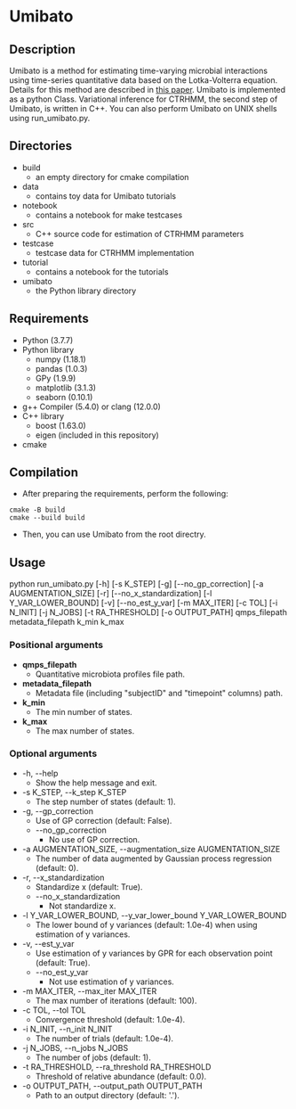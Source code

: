 # Umibato
## Description
Umibato is a method for estimating time-varying microbial interactions using time-series quantitative data based on the Lotka-Volterra equation.
Details for this method are described in [this paper](https://www.biorxiv.org/content/10.1101/2021.01.28.428580v2).
Umibato is implemented as a python Class.
Variational inference for CTRHMM, the second step of Umibato, is written in C++.
You can also perform Umibato on UNIX shells using run_umibato.py.
## Directories
- build
    - an empty directory for cmake compilation
- data
    - contains toy data for Umibato tutorials
- notebook
    - contains a notebook for make testcases
- src
    - C++ source code for estimation of CTRHMM parameters
- testcase
    - testcase data for CTRHMM implementation
- tutorial
    - contains a notebook for the tutorials
- umibato
    - the Python library directory
## Requirements
- Python (3.7.7)
- Python library
    - numpy (1.18.1)
    - pandas (1.0.3)
    - GPy (1.9.9)
    - matplotlib (3.1.3)
    - seaborn (0.10.1)
- g++ Compiler (5.4.0) or clang (12.0.0)
- C++ library
    - boost (1.63.0)
    - eigen (included in this repository)
- cmake
## Compilation
- After preparing the requirements, perform the following:
```
cmake -B build
cmake --build build
```
- Then, you can use Umibato from the root directry.
## Usage 
python run_umibato.py
[-h] [-s K_STEP] [-g] [--no_gp_correction]
[-a AUGMENTATION_SIZE] [-r] [--no_x_standardization]
[-l Y_VAR_LOWER_BOUND] [-v] [--no_est_y_var]
[-m MAX_ITER] [-c TOL] [-i N_INIT] [-j N_JOBS]
[-t RA_THRESHOLD] [-o OUTPUT_PATH]
qmps_filepath metadata_filepath k_min k_max
### Positional arguments
- **qmps_filepath**
    - Quantitative microbiota profiles file path.
- **metadata_filepath**
    - Metadata file (including "subjectID" and "timepoint" columns) path.
- **k_min**
    - The min number of states.
- **k_max**
    - The max number of states.

### Optional arguments
- -h, --help
    - Show the help message and exit.
- -s K_STEP, --k_step K_STEP
    - The step number of states (default: 1).
- -g, --gp_correction
    - Use of GP correction (default: False).
    - --no_gp_correction
        - No use of GP correction.
- -a AUGMENTATION_SIZE, --augmentation_size AUGMENTATION_SIZE
    - The number of data augmented by Gaussian process regression (default: 0).
- -r, --x_standardization
    - Standardize x (default: True).
    - --no_x_standardization
        - Not standardize x.
- -l Y_VAR_LOWER_BOUND, --y_var_lower_bound Y_VAR_LOWER_BOUND
    - The lower bound of y variances (default: 1.0e-4) when using estimation of y variances. 
- -v, --est_y_var
    - Use estimation of y variances by GPR for each observation point (default: True).
    - --no_est_y_var
        - Not use estimation of y variances.
- -m MAX_ITER, --max_iter MAX_ITER
    - The max number of iterations (default: 100).
- -c TOL, --tol TOL
    - Convergence threshold (default: 1.0e-4).
- -i N_INIT, --n_init N_INIT
    - The number of trials (default: 1.0e-4).
- -j N_JOBS, --n_jobs N_JOBS
    - The number of jobs (default: 1).
- -t RA_THRESHOLD, --ra_threshold RA_THRESHOLD
    - Threshold of relative abundance (default: 0.0).
- -o OUTPUT_PATH, --output_path OUTPUT_PATH
    - Path to an output directory (default: '.').

